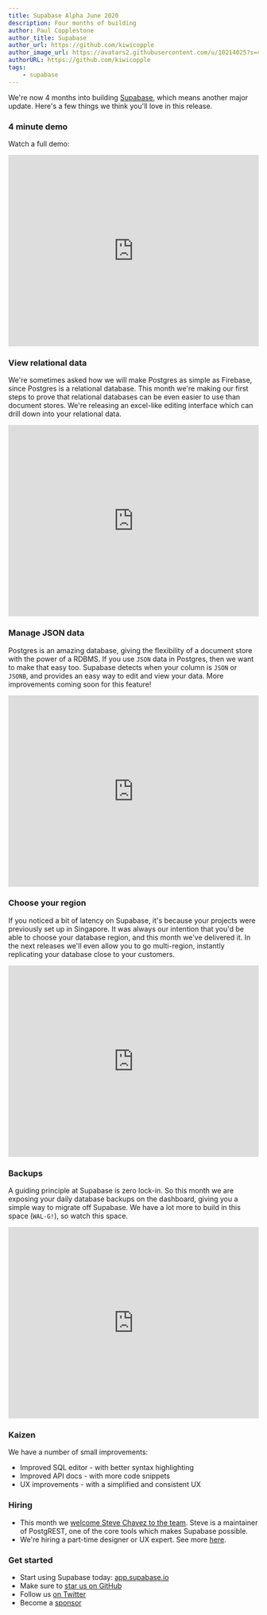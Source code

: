 ```yaml
---
title: Supabase Alpha June 2020
description: Four months of building
author: Paul Copplestone
author_title: Supabase
author_url: https://github.com/kiwicopple
author_image_url: https://avatars2.githubusercontent.com/u/10214025?s=400&u=c6775be2ae667e2acae3ccd347fed62bb3f5b3e7&v=4
authorURL: https://github.com/kiwicopple
tags: 
    - supabase
---
```


We're now 4 months into building [Supabase](https://supabase.io), which means another major update. Here's a few things we think you'll love in this release.

<!--truncate-->

### 4 minute demo

Watch a full demo:

<iframe style="max-width:100%;" width="640" height="385" src="https://www.loom.com/embed/b3ba79c1633d464ea758e0796bbb39da" frameborder="0" allowFullScreen></iframe>

### View relational data

We're sometimes asked how we will make Postgres as simple as Firebase, since Postgres is a relational database. This month we're making our first steps to prove that relational databases can be even easier to use than document stores. We're releasing an excel-like editing interface which can drill down into your relational data.

<iframe style="max-width:100%;" width="640" height="385" src="https://www.loom.com/embed/c6d504bb0a1c43e9bf65cb2aef2949d5" frameBorder="0" allowFullScreen></iframe>

### Manage JSON data

Postgres is an amazing database, giving the flexibility of a document store with the power of a RDBMS. If you use `JSON` data in Postgres, then we want to make that easy too. Supabase detects when your column is `JSON` or `JSONB`, and provides an easy way to edit and view your data. More improvements coming soon for this feature!

<iframe style="max-width:100%;" width="640" height="385" src="https://www.loom.com/embed/0b03ac2858324cfabdc6a202c93673f3" frameBorder="0" allowFullScreen></iframe>

### Choose your region

If you noticed a bit of latency on Supabase, it's because your projects were previously set up in Singapore. It was always our intention that you'd be able to choose your database region, and this month we've delivered it. In the next releases we'll even allow you to go multi-region, instantly replicating your database close to your customers.

<iframe style="max-width:100%;" width="640" height="385" src="https://www.loom.com/embed/1dcc1bca2ebc45e296e732a66a462c61" frameBorder="0" allowFullScreen></iframe>

### Backups

A guiding principle at Supabase is zero lock-in. So this month we are exposing your daily database backups on the dashboard, giving you a simple way to migrate off Supabase. We have a lot more to build in this space (`WAL-G!`), so watch this space.

<iframe style="max-width:100%;" width="640" height="385" src="https://www.loom.com/embed/fc1cb9b395eb4c408c7137bf8e6e1963" frameBorder="0" allowFullScreen></iframe>

### Kaizen

We have a number of small improvements:

- Improved SQL editor - with better syntax highlighting
- Improved API docs - with more code snippets
- UX improvements - with a simplified and consistent UX

### Hiring

- This month we [welcome Steve Chavez to the team](/blog/2020/06/15/supabase-steve-chavez). Steve is a maintainer of PostgREST, one of the core tools which makes Supabase possible. 
- We're hiring a part-time designer or UX expert. See more [here](https://news.ycombinator.com/item?id=23708351).

### Get started

- Start using Supabase today: [app.supabase.io](https://app.supabase.io)
- Make sure to [star us on GitHub](https://github.com/supabase/supabase)
- Follow us [on Twitter](https://twitter.com/supabase_io)
- Become a [sponsor](https://github.com/sponsors/supabase)



 